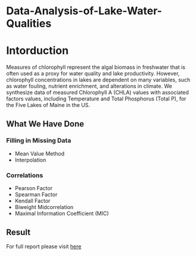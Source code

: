 # Data-Analysis-of-Lake-Water-Qualities

# Intorduction
Measures of chlorophyll represent the algal biomass in freshwater that is often used as a  proxy for water quality and lake productivity. However, chlorophyll concentrations in  lakes are dependent on many variables, such as water fouling, nutrient enrichment, and  alterations in climate. We synthesize data of measured Chlorophyll A (CHLA) values with associated factors values, including Temperature and Total Phosphorus (Total P), for the Five Lakes of Maine in the US.

## What We Have Done
### Filling in Missing Data
* Mean Value Method
* Interpolation

### Correlations
* Pearson Factor
* Spearman Factor
* Kendall Factor
* Biweight Midcorrelation
* Maximal Information Coefficient (MIC)

## Result
For full report please visit [here](https://github.com/Jeffrey0Liao/Data-Analysis-of-Lake-Water-Qualities/blob/main/COMP3055-Report-20030694.pdf)

